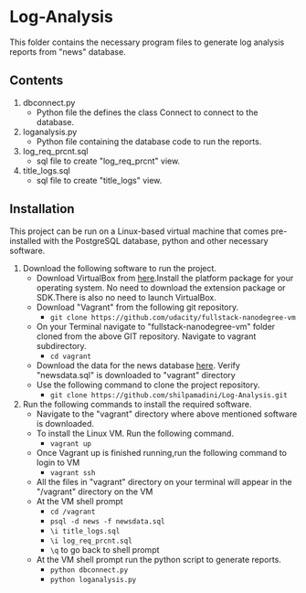 # Log-Analysis

This folder contains the necessary program files to generate log analysis reports from "news" database.

## Contents

1. dbconnect.py
    * Python file the defines the class Connect to connect to the database.
2. loganalysis.py
    * Python file containing the database code to run the reports.
3. log_req_prcnt.sql
    * sql file to create "log_req_prcnt" view.
4. title_logs.sql
    * sql file to create "title_logs" view.

## Installation

This project can be run on a Linux-based virtual machine that comes pre-installed with the PostgreSQL database, python and other necessary software.

1. Download the following software to run the project.
    * Download VirtualBox from [here](https://www.virtualbox.org/wiki/Download_Old_Builds_5_1).Install the platform package for your operating system. No need to download the extension package or SDK.There is also no need to launch VirtualBox.
    * Download "Vagrant" from the following git repository.
        * ```git clone https://github.com/udacity/fullstack-nanodegree-vm```
    * On your Terminal navigate to  "fullstack-nanodegree-vm" folder cloned from the above GIT repository. Navigate to vagrant subdirectory.
        * ```cd vagrant```
    * Download the data for the  news database
    [here](https://d17h27t6h515a5.cloudfront.net/topher/2016/August/57b5f748_newsdata/newsdata.zip). Verify "newsdata.sql" is downloaded to "vagrant" directory
    * Use the following command to clone the project repository.
        * ```git clone https://github.com/shilpamadini/Log-Analysis.git```
3. Run the following commands to install the required software.
    * Navigate to the "vagrant" directory where above mentioned software is downloaded.
    * To install the Linux VM. Run the following command.
        * ```vagrant up```
    * Once Vagrant up is finished running,run the following command to login to VM
        * ```vagrant ssh```
    * All the files in "vagrant" directory on your terminal will appear in the "/vagrant" directory on the VM
    *  At the VM shell prompt
        * ```cd /vagrant```
        * ```psql -d news -f newsdata.sql```
        * ```\i title_logs.sql```
        * ```\i log_req_prcnt.sql```
        * ```\q``` to go back to shell prompt
    * At the VM shell prompt run the python script to generate reports.
        * ```python dbconnect.py```
        * ```python loganalysis.py```
